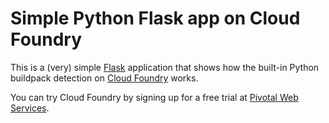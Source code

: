 # Simple Python Flask app on Cloud Foundry

This is a (very) simple [Flask](http://flask.pocoo.org/) application that shows how the built-in Python buildpack detection on [Cloud Foundry](http://cloudfoundry.org) works.

You can try Cloud Foundry by signing up for a free trial at [Pivotal Web Services](http://run.pivotal.io).
